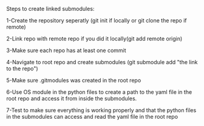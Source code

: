 Steps to create linked submodules:

1-Create the repository seperatly
(git init if locally or git clone the repo if remote)

2-Link repo with remote repo if you did it locally(git add remote origin)

3-Make sure each repo has at least one commit

4-Navigate to root repo and create submodules (git submodule add "the link to the repo")

5-Make sure .gitmodules was created in the root repo

6-Use OS module in the python files to create a path to the yaml file in the root repo and access it from inside the submodules.

7-Test to make sure everything is working properly and that the python files in the submodules can access and read the yaml file in the root repo